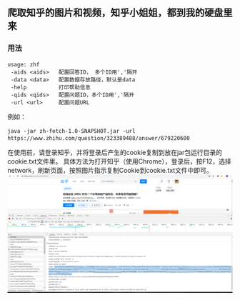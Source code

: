 ## 爬取知乎的图片和视频，知乎小姐姐，都到我的硬盘里来

### 用法

```
usage: zhf
 -aids <aids>   配置回答ID， 多个ID用','隔开
 -data <data>   配置数据存放路径，默认是data
 -help          打印帮助信息
 -qids <qids>   配置问题ID，多个ID用','隔开
 -url <url>     配置问题URL
```

例如：

```
java -jar zh-fetch-1.0-SNAPSHOT.jar -url https://www.zhihu.com/question/323389488/answer/679220600
```

在使用前，请登录知乎，并将登录后产生的cookie复制到放在jar包运行目录的cookie.txt文件里。
具体方法为打开知乎（使用Chrome），登录后，按F12，选择network，刷新页面，按照图片指示复制Cookie到cookie.txt文件中即可。
![截图](1.png)
